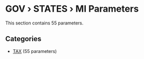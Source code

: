 # GOV › STATES › MI Parameters

This section contains 55 parameters.

## Categories

- [TAX](tax/index.md) (55 parameters)
